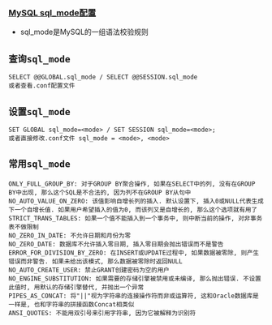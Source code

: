 ### [MySQL sql_mode配置](https://blog.csdn.net/lky_for_lucky/article/details/110222051)
* sql_mode是MySQL的一组语法校验规则

## **`查询sql_mode`**
```
SELECT @@GLOBAL.sql_mode / SELECT @@SESSION.sql_mode
或者查看.conf配置文件
```

## **`设置sql_mode`**
```
SET GLOBAL sql_mode=<mode> / SET SESSION sql_mode=<mode>;
或者直接修改.conf文件 sql_mode = <mode>, <mode>
```

## **`常用sql_mode`**
```
ONLY_FULL_GROUP_BY: 对于GROUP BY聚合操作, 如果在SELECT中的列, 没有在GROUP BY中出现, 那么这个SQL是不合法的, 因为列不在GROUP BY从句中
NO_AUTO_VALUE_ON_ZERO: 该值影响自增长列的插入. 默认设置下, 插入0或NULL代表生成下一个自增长值. 如果用户希望插入的值为0, 而该列又是自增长的, 那么这个选项就有用了
STRICT_TRANS_TABLES: 如果一个值不能插入到一个事务中, 则中断当前的操作, 对非事务表不做限制
NO_ZERO_IN_DATE: 不允许日期和月份为零
NO_ZERO_DATE: 数据库不允许插入零日期, 插入零日期会抛出错误而不是警告
ERROR_FOR_DIVISION_BY_ZERO: 在INSERT或UPDATE过程中, 如果数据被零除, 则产生错误而非警告. 如果未给出该模式, 那么数据被零除时返回NULL
NO_AUTO_CREATE_USER: 禁止GRANT创建密码为空的用户
NO_ENGINE_SUBSTITUTION: 如果需要的存储引擎被禁用或未编译, 那么抛出错误. 不设置此值时, 用默认的存储引擎替代, 并抛出一个异常
PIPES_AS_CONCAT: 将"||"视为字符串的连接操作符而非或运算符, 这和Oracle数据库是一样是, 也和字符串的拼接函数Concat相类似
ANSI_QUOTES: 不能用双引号来引用字符串, 因为它被解释为识别符
```